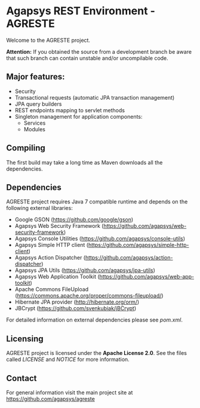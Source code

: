 # Agapsys REST Environment - AGRESTE

Welcome to the AGRESTE project.

**Attention:** If you obtained the source from a development branch be aware that  such branch can contain unstable and/or uncompilable code.

## Major features:

* Security
* Transactional requests (automatic JPA transaction management)
* JPA query builders
* REST endpoints mapping to servlet methods
* Singleton management for application components:
    * Services
    * Modules

## Compiling

The first build may take a long time as Maven downloads all the dependencies.

## Dependencies

AGRESTE project requires Java 7 compatible runtime and depends on the following external libraries:

* Google GSON (https://github.com/google/gson)
* Agapsys Web Security Framework (https://github.com/agapsys/web-security-framework)
* Agapsys Console Utilities (https://github.com/agapsys/console-utils)
* Agapsys Simple HTTP client (https://github.com/agapsys/simple-http-client)
* Agapsys Action Dispatcher (https://github.com/agapsys/action-dispatcher)
* Agapsys JPA Utils (https://github.com/agapsys/jpa-utils)
* Agapsys Web Application Toolkit (https://github.com/agapsys/web-app-toolkit)
* Apache Commons FileUpload (https://commons.apache.org/proper/commons-fileupload/)
* Hibernate JPA provider (http://hibernate.org/orm/)
* JBCrypt (https://github.com/svenkubiak/jBCrypt)

For detailed information on external dependencies please see *pom.xml*.

## Licensing

AGRESTE project is licensed under the **Apache License 2.0**. See the files called *LICENSE* and *NOTICE* for more information.

## Contact

For general information visit the main project site at https://github.com/agapsys/agreste
